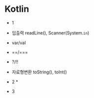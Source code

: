 # Kotlin

* 1
 * 입출력 readLine(), Scanner(System.`in`)
 * var/val
 * ==/===
 * ?/!!
 * 자료형변환 toString(), toInt()

* 2
  *
* 3
